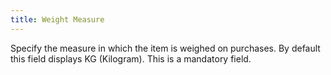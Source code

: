 ```yaml
---
title: Weight Measure
---
```



Specify the measure in which the item is weighed on purchases. By default  this field displays KG (Kilogram). This is a mandatory field.
